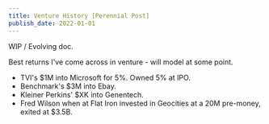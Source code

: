 ```yaml
---
title: Venture History [Perennial Post]
publish_date: 2022-01-01
---
```


WIP / Evolving doc. 

Best returns I've come across in venture - will model at some point. 

- TVI's $1M into Microsoft for 5%. Owned 5% at IPO. 
- Benchmark's $3M into Ebay.
- Kleiner Perkins' $XK into Genentech.
- Fred Wilson when at Flat Iron invested in Geocities at a 20M pre-money, exited at $3.5B.  
